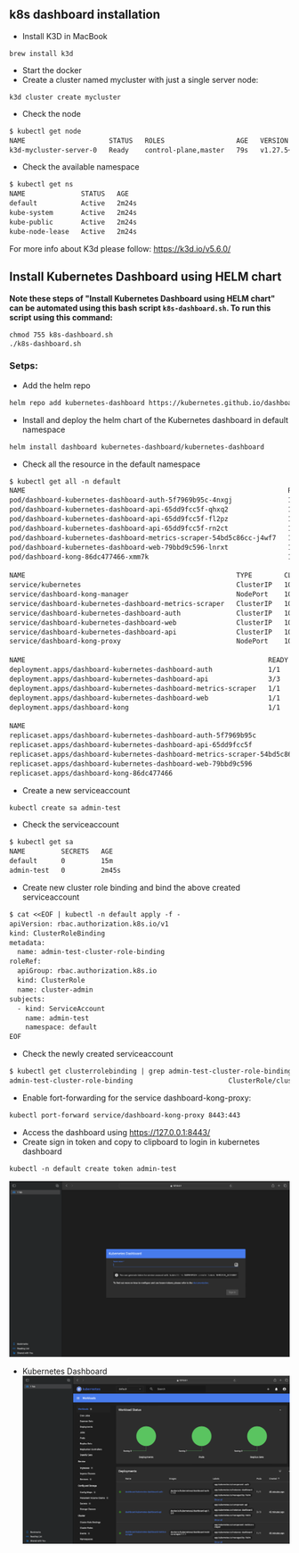 ## k8s dashboard installation

- Install K3D in MacBook
```
brew install k3d
```
- Start the docker
- Create a cluster named mycluster with just a single server node:
```
k3d cluster create mycluster
```
- Check the node
```dtd
$ kubectl get node                                                                                                                  
NAME                     STATUS   ROLES                  AGE   VERSION
k3d-mycluster-server-0   Ready    control-plane,master   79s   v1.27.5+k3s1

```
- Check the available namespace
```dtd
$ kubectl get ns      
NAME              STATUS   AGE
default           Active   2m24s
kube-system       Active   2m24s
kube-public       Active   2m24s
kube-node-lease   Active   2m24s

```

For more info about K3d please follow: https://k3d.io/v5.6.0/

## Install Kubernetes Dashboard using HELM chart

**Note these steps of "Install Kubernetes Dashboard using HELM chart" can be automated using this bash script `k8s-dashboard.sh`. To run this script using this command:**
```
chmod 755 k8s-dashboard.sh
./k8s-dashboard.sh
```



### Setps:

- Add the helm repo
```dtd
helm repo add kubernetes-dashboard https://kubernetes.github.io/dashboard
```
- Install and deploy the helm chart of the Kubernetes dashboard in default namespace
```dtd
helm install dashboard kubernetes-dashboard/kubernetes-dashboard
```

- Check all the resource in the default namespace
```dtd
$ kubectl get all -n default                
NAME                                                                  READY   STATUS    RESTARTS   AGE
pod/dashboard-kubernetes-dashboard-auth-5f7969b95c-4nxgj              1/1     Running   0          27m
pod/dashboard-kubernetes-dashboard-api-65dd9fcc5f-qhxq2               1/1     Running   0          27m
pod/dashboard-kubernetes-dashboard-api-65dd9fcc5f-fl2pz               1/1     Running   0          27m
pod/dashboard-kubernetes-dashboard-api-65dd9fcc5f-rn2ct               1/1     Running   0          27m
pod/dashboard-kubernetes-dashboard-metrics-scraper-54bd5c86cc-j4wf7   1/1     Running   0          27m
pod/dashboard-kubernetes-dashboard-web-79bbd9c596-lnrxt               1/1     Running   0          27m
pod/dashboard-kong-86dc477466-xmm7k                                   1/1     Running   0          27m

NAME                                                     TYPE        CLUSTER-IP      EXTERNAL-IP   PORT(S)                         AGE
service/kubernetes                                       ClusterIP   10.43.0.1       <none>        443/TCP                         52m
service/dashboard-kong-manager                           NodePort    10.43.146.112   <none>        8002:31027/TCP,8445:30964/TCP   27m
service/dashboard-kubernetes-dashboard-metrics-scraper   ClusterIP   10.43.143.225   <none>        8000/TCP                        27m
service/dashboard-kubernetes-dashboard-auth              ClusterIP   10.43.60.125    <none>        8000/TCP                        27m
service/dashboard-kubernetes-dashboard-web               ClusterIP   10.43.67.131    <none>        8000/TCP                        27m
service/dashboard-kubernetes-dashboard-api               ClusterIP   10.43.80.236    <none>        8000/TCP                        27m
service/dashboard-kong-proxy                             NodePort    10.43.146.244   <none>        443:31372/TCP                   27m <------- Previously it was ClusterIP but to access the dashboard change it to NodePort type using `$ kubectl edit service/dashboard-kong-proxy`  

NAME                                                             READY   UP-TO-DATE   AVAILABLE   AGE
deployment.apps/dashboard-kubernetes-dashboard-auth              1/1     1            1           27m
deployment.apps/dashboard-kubernetes-dashboard-api               3/3     3            3           27m
deployment.apps/dashboard-kubernetes-dashboard-metrics-scraper   1/1     1            1           27m
deployment.apps/dashboard-kubernetes-dashboard-web               1/1     1            1           27m
deployment.apps/dashboard-kong                                   1/1     1            1           27m

NAME                                                                        DESIRED   CURRENT   READY   AGE
replicaset.apps/dashboard-kubernetes-dashboard-auth-5f7969b95c              1         1         1       27m
replicaset.apps/dashboard-kubernetes-dashboard-api-65dd9fcc5f               3         3         3       27m
replicaset.apps/dashboard-kubernetes-dashboard-metrics-scraper-54bd5c86cc   1         1         1       27m
replicaset.apps/dashboard-kubernetes-dashboard-web-79bbd9c596               1         1         1       27m
replicaset.apps/dashboard-kong-86dc477466                                   1         1         1       27m

```

- Create a new serviceaccount
```dtd
kubectl create sa admin-test
```
- Check the serviceaccount
```dtd
$ kubectl get sa              
NAME         SECRETS   AGE
default      0         15m
admin-test   0         2m45s
```
- Create new cluster role binding and bind the above created serviceaccount
```dtd
$ cat <<EOF | kubectl -n default apply -f -
apiVersion: rbac.authorization.k8s.io/v1
kind: ClusterRoleBinding
metadata:
  name: admin-test-cluster-role-binding
roleRef:
  apiGroup: rbac.authorization.k8s.io
  kind: ClusterRole
  name: cluster-admin
subjects:
  - kind: ServiceAccount
    name: admin-test
    namespace: default
EOF
```
- Check the newly created serviceaccount
```dtd
$ kubectl get clusterrolebinding | grep admin-test-cluster-role-binding                    
admin-test-cluster-role-binding                        ClusterRole/cluster-admin                                          3m54s

```
- Enable fort-forwarding for the service dashboard-kong-proxy:
```dtd
kubectl port-forward service/dashboard-kong-proxy 8443:443
```
- Access the dashboard using https://127.0.0.1:8443/
- Create sign in token and copy to clipboard to login in kubernetes dashboard
```dtd
kubectl -n default create token admin-test
```
![fig-1](https://github.com/anilabhabaral/k8s-dashboard-installation/blob/main/screenshot/login.png)
- Kubernetes Dashboard
![fig-2](https://github.com/anilabhabaral/k8s-dashboard-installation/blob/main/screenshot/dashboard.png)





